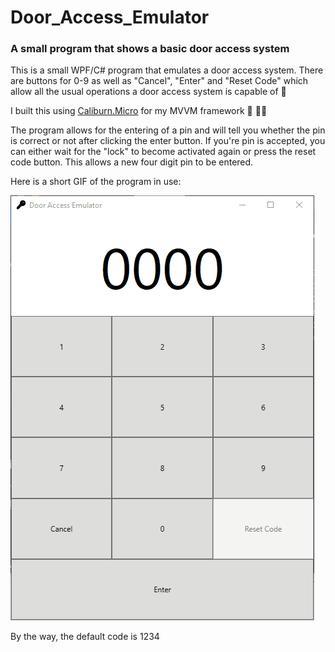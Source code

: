 # Door_Access_Emulator
### A small program that shows a basic door access system

This is a small WPF/C# program that emulates a door access system. There are buttons for 0-9 as well as "Cancel", "Enter" and "Reset Code" 
which allow all the usual operations a door access system is capable of 🔑

I built this using [Caliburn.Micro](https://github.com/Caliburn-Micro/Caliburn.Micro) for my MVVM framework 🙌 👨‍💻

The program allows for the entering of a pin and will tell you whether the pin is correct or not after clicking the enter button. If you're
pin is accepted, you can either wait for the "lock" to become activated again or press the reset code button. This allows a new four
digit pin to be entered. 

Here is a short GIF of the program in use:

![](https://github.com/IT-Delinquent/Door_Access_Emulator/blob/master/Door_Access_Emulator_GIF.gif)

By the way, the default code is 1234
